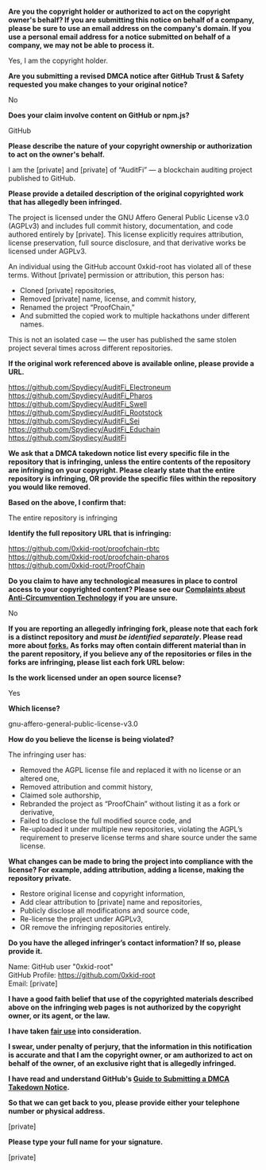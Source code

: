**Are you the copyright holder or authorized to act on the copyright owner's behalf? If you are submitting this notice on behalf of a company, please be sure to use an email address on the company's domain. If you use a personal email address for a notice submitted on behalf of a company, we may not be able to process it.**

Yes, I am the copyright holder.

**Are you submitting a revised DMCA notice after GitHub Trust & Safety requested you make changes to your original notice?**

No

**Does your claim involve content on GitHub or npm.js?**

GitHub

**Please describe the nature of your copyright ownership or authorization to act on the owner's behalf.**

I am the [private] and [private] of “AuditFi” — a blockchain auditing project published to GitHub.

**Please provide a detailed description of the original copyrighted work that has allegedly been infringed.**

The project is licensed under the GNU Affero General Public License v3.0 (AGPLv3) and includes full commit history, documentation, and code authored entirely by [private]. This license explicitly requires attribution, license preservation, full source disclosure, and that derivative works be licensed under AGPLv3.

An individual using the GitHub account 0xkid-root has violated all of these terms. Without [private] permission or attribution, this person has:  
- Cloned [private] repositories,  
- Removed [private] name, license, and commit history,  
- Renamed the project “ProofChain,”  
- And submitted the copied work to multiple hackathons under different names.  

This is not an isolated case — the user has published the same stolen project several times across different repositories.

**If the original work referenced above is available online, please provide a URL.**

https://github.com/Spydiecy/AuditFi_Electroneum  
https://github.com/Spydiecy/AuditFi_Pharos  
https://github.com/Spydiecy/AuditFi_Swell  
https://github.com/Spydiecy/AuditFi_Rootstock  
https://github.com/Spydiecy/AuditFi_Sei  
https://github.com/Spydiecy/AuditFi_Educhain  
https://github.com/Spydiecy/AuditFi  

**We ask that a DMCA takedown notice list every specific file in the repository that is infringing, unless the entire contents of the repository are infringing on your copyright. Please clearly state that the entire repository is infringing, OR provide the specific files within the repository you would like removed.**

**Based on the above, I confirm that:**

The entire repository is infringing

**Identify the full repository URL that is infringing:**

https://github.com/0xkid-root/proofchain-rbtc  
https://github.com/0xkid-root/proofchain-pharos  
https://github.com/0xkid-root/ProofChain  

**Do you claim to have any technological measures in place to control access to your copyrighted content? Please see our <a href="https://docs.github.com/articles/guide-to-submitting-a-dmca-takedown-notice#complaints-about-anti-circumvention-technology">Complaints about Anti-Circumvention Technology</a> if you are unsure.**

No

**If you are reporting an allegedly infringing fork, please note that each fork is a distinct repository and <i>must be identified separately</i>. Please read more about <a href="https://docs.github.com/articles/dmca-takedown-policy#b-what-about-forks-or-whats-a-fork">forks.</a> As forks may often contain different material than in the parent repository, if you believe any of the repositories or files in the forks are infringing, please list each fork URL below:**

**Is the work licensed under an open source license?**

Yes

**Which license?**

gnu-affero-general-public-license-v3.0

**How do you believe the license is being violated?**

The infringing user has:  
- Removed the AGPL license file and replaced it with no license or an altered one,  
- Removed attribution and commit history,  
- Claimed sole authorship,  
- Rebranded the project as “ProofChain” without listing it as a fork or derivative,  
- Failed to disclose the full modified source code, and  
- Re-uploaded it under multiple new repositories, violating the AGPL’s requirement to preserve license terms and share source under the same license.  

**What changes can be made to bring the project into compliance with the license? For example, adding attribution, adding a license, making the repository private.**

- Restore original license and copyright information,  
- Add clear attribution to [private] name and repositories,  
- Publicly disclose all modifications and source code,  
- Re-license the project under AGPLv3,  
- OR remove the infringing repositories entirely.  

**Do you have the alleged infringer’s contact information? If so, please provide it.**

Name: GitHub user "0xkid-root"  
GitHub Profile: https://github.com/0xkid-root  
Email: [private]

**I have a good faith belief that use of the copyrighted materials described above on the infringing web pages is not authorized by the copyright owner, or its agent, or the law.**

**I have taken <a href="https://www.lumendatabase.org/topics/22">fair use</a> into consideration.**

**I swear, under penalty of perjury, that the information in this notification is accurate and that I am the copyright owner, or am authorized to act on behalf of the owner, of an exclusive right that is allegedly infringed.**

**I have read and understand GitHub's <a href="https://docs.github.com/articles/guide-to-submitting-a-dmca-takedown-notice/">Guide to Submitting a DMCA Takedown Notice</a>.**

**So that we can get back to you, please provide either your telephone number or physical address.**

[private]

**Please type your full name for your signature.**

[private]

